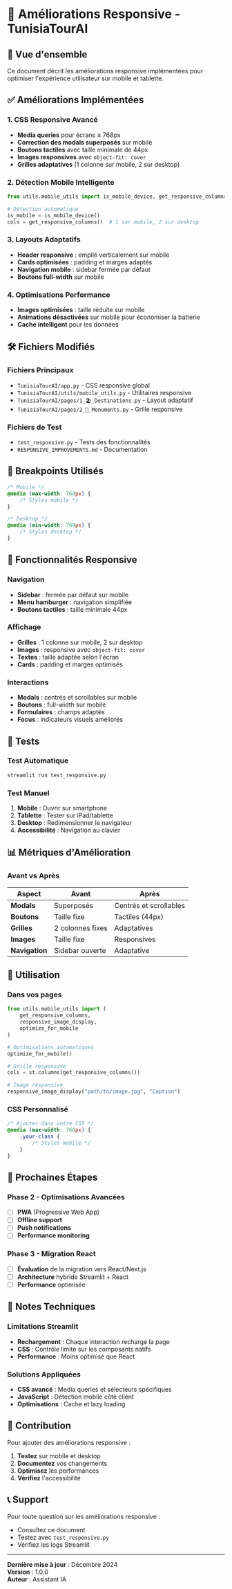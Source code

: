 # 🚀 Améliorations Responsive - TunisiaTourAI

## 📱 Vue d'ensemble

Ce document décrit les améliorations responsive implémentées pour optimiser l'expérience utilisateur sur mobile et tablette.

## ✅ Améliorations Implémentées

### 1. **CSS Responsive Avancé**
- **Media queries** pour écrans ≤ 768px
- **Correction des modals superposés** sur mobile
- **Boutons tactiles** avec taille minimale de 44px
- **Images responsives** avec `object-fit: cover`
- **Grilles adaptatives** (1 colonne sur mobile, 2 sur desktop)

### 2. **Détection Mobile Intelligente**
```python
from utils.mobile_utils import is_mobile_device, get_responsive_columns

# Détection automatique
is_mobile = is_mobile_device()
cols = get_responsive_columns()  # 1 sur mobile, 2 sur desktop
```

### 3. **Layouts Adaptatifs**
- **Header responsive** : empilé verticalement sur mobile
- **Cards optimisées** : padding et marges adaptés
- **Navigation mobile** : sidebar fermée par défaut
- **Boutons full-width** sur mobile

### 4. **Optimisations Performance**
- **Images optimisées** : taille réduite sur mobile
- **Animations désactivées** sur mobile pour économiser la batterie
- **Cache intelligent** pour les données

## 🛠️ Fichiers Modifiés

### Fichiers Principaux
- `TunisiaTourAI/app.py` - CSS responsive global
- `TunisiaTourAI/utils/mobile_utils.py` - Utilitaires responsive
- `TunisiaTourAI/pages/1_🏖️_Destinations.py` - Layout adaptatif
- `TunisiaTourAI/pages/2_🗿_Monuments.py` - Grille responsive

### Fichiers de Test
- `test_responsive.py` - Tests des fonctionnalités
- `RESPONSIVE_IMPROVEMENTS.md` - Documentation

## 📐 Breakpoints Utilisés

```css
/* Mobile */
@media (max-width: 768px) {
    /* Styles mobile */
}

/* Desktop */
@media (min-width: 769px) {
    /* Styles desktop */
}
```

## 🎯 Fonctionnalités Responsive

### Navigation
- **Sidebar** : fermée par défaut sur mobile
- **Menu hamburger** : navigation simplifiée
- **Boutons tactiles** : taille minimale 44px

### Affichage
- **Grilles** : 1 colonne sur mobile, 2 sur desktop
- **Images** : responsive avec `object-fit: cover`
- **Textes** : taille adaptée selon l'écran
- **Cards** : padding et marges optimisés

### Interactions
- **Modals** : centrés et scrollables sur mobile
- **Boutons** : full-width sur mobile
- **Formulaires** : champs adaptés
- **Focus** : indicateurs visuels améliorés

## 🧪 Tests

### Test Automatique
```bash
streamlit run test_responsive.py
```

### Test Manuel
1. **Mobile** : Ouvrir sur smartphone
2. **Tablette** : Tester sur iPad/tablette
3. **Desktop** : Redimensionner le navigateur
4. **Accessibilité** : Navigation au clavier

## 📊 Métriques d'Amélioration

### Avant vs Après
| Aspect | Avant | Après |
|--------|-------|-------|
| **Modals** | Superposés | Centrés et scrollables |
| **Boutons** | Taille fixe | Tactiles (44px) |
| **Grilles** | 2 colonnes fixes | Adaptatives |
| **Images** | Taille fixe | Responsives |
| **Navigation** | Sidebar ouverte | Adaptative |

## 🔧 Utilisation

### Dans vos pages
```python
from utils.mobile_utils import (
    get_responsive_columns,
    responsive_image_display,
    optimize_for_mobile
)

# Optimisations automatiques
optimize_for_mobile()

# Grille responsive
cols = st.columns(get_responsive_columns())

# Image responsive
responsive_image_display("path/to/image.jpg", "Caption")
```

### CSS Personnalisé
```css
/* Ajouter dans votre CSS */
@media (max-width: 768px) {
    .your-class {
        /* Styles mobile */
    }
}
```

## 🚀 Prochaines Étapes

### Phase 2 - Optimisations Avancées
- [ ] **PWA** (Progressive Web App)
- [ ] **Offline support**
- [ ] **Push notifications**
- [ ] **Performance monitoring**

### Phase 3 - Migration React
- [ ] **Évaluation** de la migration vers React/Next.js
- [ ] **Architecture** hybride Streamlit + React
- [ ] **Performance** optimisée

## 📝 Notes Techniques

### Limitations Streamlit
- **Rechargement** : Chaque interaction recharge la page
- **CSS** : Contrôle limité sur les composants natifs
- **Performance** : Moins optimisé que React

### Solutions Appliquées
- **CSS avancé** : Media queries et sélecteurs spécifiques
- **JavaScript** : Détection mobile côté client
- **Optimisations** : Cache et lazy loading

## 🤝 Contribution

Pour ajouter des améliorations responsive :

1. **Testez** sur mobile et desktop
2. **Documentez** vos changements
3. **Optimisez** les performances
4. **Vérifiez** l'accessibilité

## 📞 Support

Pour toute question sur les améliorations responsive :
- Consultez ce document
- Testez avec `test_responsive.py`
- Vérifiez les logs Streamlit

---

**Dernière mise à jour** : Décembre 2024  
**Version** : 1.0.0  
**Auteur** : Assistant IA 